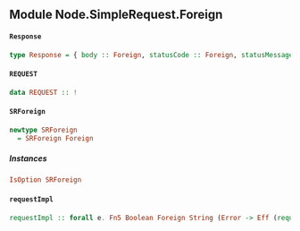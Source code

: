 ## Module Node.SimpleRequest.Foreign

#### `Response`

``` purescript
type Response = { body :: Foreign, statusCode :: Foreign, statusMessage :: Foreign, headersSent :: Foreign, headers :: Foreign, httpVersion :: Foreign, rawHeaders :: Foreign, trailers :: Foreign, rawTrailers :: Foreign }
```

#### `REQUEST`

``` purescript
data REQUEST :: !
```

#### `SRForeign`

``` purescript
newtype SRForeign
  = SRForeign Foreign
```

##### Instances
``` purescript
IsOption SRForeign
```

#### `requestImpl`

``` purescript
requestImpl :: forall e. Fn5 Boolean Foreign String (Error -> Eff (request :: REQUEST | e) Unit) (Response -> Eff (request :: REQUEST | e) Unit) (Eff (request :: REQUEST | e) Unit)
```


